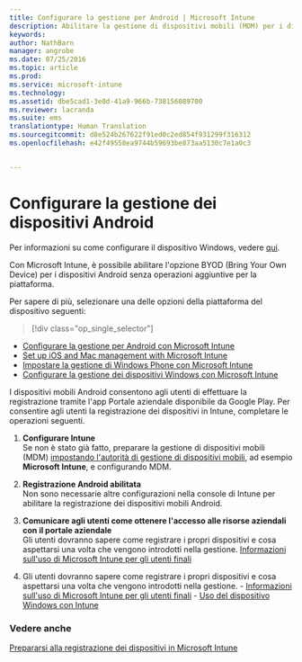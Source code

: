 ```yaml
---
title: Configurare la gestione per Android | Microsoft Intune
description: Abilitare la gestione di dispositivi mobili (MDM) per i dispositivi Android e KNOX con Microsoft Intune.
keywords: 
author: NathBarn
manager: angrobe
ms.date: 07/25/2016
ms.topic: article
ms.prod: 
ms.service: microsoft-intune
ms.technology: 
ms.assetid: dbe5cad1-3e0d-41a9-966b-738156089700
ms.reviewer: lacranda
ms.suite: ems
translationtype: Human Translation
ms.sourcegitcommit: d8e524b267622f91ed0c2ed854f931299f316312
ms.openlocfilehash: e42f49558ea9744b59693be873aa5130c7e1a0c3


---
```


# Configurare la gestione dei dispositivi Android
Per informazioni su come configurare il dispositivo Windows, vedere [qui](../enduser/using-your-android-device-with-intune.md).

Con Microsoft Intune, è possibile abilitare l'opzione BYOD (Bring Your Own Device) per i dispositivi Android senza operazioni aggiuntive per la piattaforma.

Per sapere di più, selezionare una delle opzioni della piattaforma del dispositivo seguenti:

> [!div class="op_single_selector"]
- [Configurare la gestione per Android con Microsoft Intune](set-up-android-management-with-microsoft-intune.md)
- [Set up iOS and Mac management with Microsoft Intune](set-up-ios-and-mac-management-with-microsoft-intune.md)
- [Impostare la gestione di Windows Phone con Microsoft Intune](set-up-windows-phone-management-with-microsoft-intune.md)
- [Configurare la gestione dei dispositivi Windows con Microsoft Intune](set-up-windows-device-management-with-microsoft-intune.md)

I dispositivi mobili Android consentono agli utenti di effettuare la registrazione tramite l'app Portale aziendale disponibile da Google Play. Per consentire agli utenti la registrazione dei dispositivi in Intune, completare le operazioni seguenti.

1.  **Configurare Intune**<br>
    Se non è stato già fatto, preparare la gestione di dispositivi mobili (MDM) [impostando l'autorità di gestione di dispositivi mobili](get-ready-to-enroll-devices-in-microsoft-intune.md#set-mobile-device-management-authority), ad esempio **Microsoft Intune**, e configurando MDM.

2.  **Registrazione Android abilitata**<br>
    Non sono necessarie altre configurazioni nella console di Intune per abilitare la registrazione dei dispositivi mobili Android.

3.  **Comunicare agli utenti come ottenere l'accesso alle risorse aziendali con il portale aziendale**<br>
    Gli utenti dovranno sapere come registrare i propri dispositivi e cosa aspettarsi una volta che vengono introdotti nella gestione. [Informazioni sull'uso di Microsoft Intune per gli utenti finali](what-to-tell-your-end-users-about-using-microsoft-intune.md)

4.  Gli utenti dovranno sapere come registrare i propri dispositivi e cosa aspettarsi una volta che vengono introdotti nella gestione.
        - [Informazioni sull'uso di Microsoft Intune per gli utenti finali](what-to-tell-your-end-users-about-using-microsoft-intune.md)
        - [Uso del dispositivo Windows con Intune](../enduser/using-your-android-device-with-intune.md)

### Vedere anche
[Prepararsi alla registrazione dei dispositivi in Microsoft Intune](get-ready-to-enroll-devices-in-microsoft-intune.md)



<!--HONumber=Aug16_HO1-->


